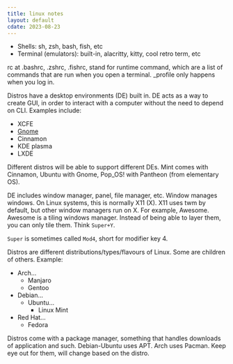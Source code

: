 ```yaml
---
title: linux notes
layout: default
cdate: 2023-08-23
---
```


- Shells: sh, zsh, bash, fish, etc
- Terminal (emulators): built-in, alacritty, kitty, cool retro term, etc

rc at .bashrc, .zshrc, .fishrc, stand for runtime command, which are a list of commands that are run when you open a terminal. \_profile only happens when you log in.

Distros have a desktop environments (DE) built in. DE acts as a way to create GUI, in order to interact with a computer without the need to depend on CLI. Examples include:
- XCFE
- [Gnome](notes/gnome.md)
- Cinnamon
- KDE plasma
- LXDE

Different distros will be able to support different DEs. Mint comes with Cinnamon, Ubuntu with Gnome, Pop_OS! with Pantheon (from elementary OS).

DE includes window manager, panel, file manager, etc. Window manages windows. On Linux systems, this is normally X11 (X). X11 uses twm by default, but other window managers run on X. For example, Awesome. Awesome is a tiling windows manager. Instead of being able to layer them, you can only tile them. Think `Super+Y`.

`Super` is sometimes called `Mod4`, short for modifier key 4.

Distros are different distributions/types/flavours of Linux. Some are children of others. Example:
- Arch...
    - Manjaro
    - Gentoo
- Debian...
    - Ubuntu...
        - Linux Mint
- Red Hat...
    - Fedora

Distros come with a package manager, something that handles downloads of application and such. Debian-Ubuntu uses APT. Arch uses Pacman. Keep eye out for them, will change based on the distro.
